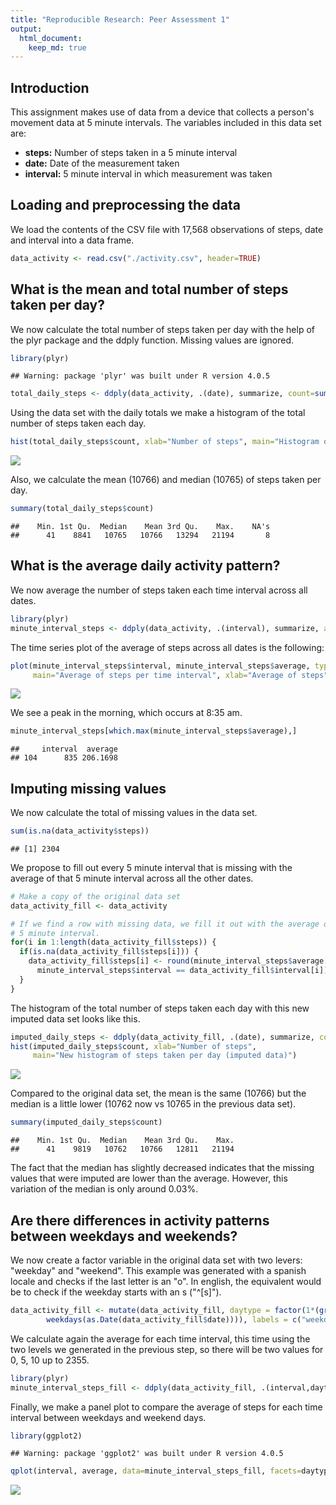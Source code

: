 ```yaml
---
title: "Reproducible Research: Peer Assessment 1"
output: 
  html_document:
    keep_md: true
---
```


## Introduction

This assignment makes use of data from a device that collects a person's movement 
data at 5 minute intervals. The variables included in this data set are:

- **steps:** Number of steps taken in a 5 minute interval
- **date:** Date of the measurement taken
- **interval:** 5 minute interval in which measurement was taken

## Loading and preprocessing the data

We load the contents of the CSV file with 17,568 observations of steps, date and
interval into a data frame.


```r
data_activity <- read.csv("./activity.csv", header=TRUE)
```

## What is the mean and total number of steps taken per day?

We now calculate the total number of steps taken per day with the help of the 
plyr package and the ddply function. Missing values are ignored. 


```r
library(plyr)
```

```
## Warning: package 'plyr' was built under R version 4.0.5
```

```r
total_daily_steps <- ddply(data_activity, .(date), summarize, count=sum(steps))
```

Using the data set with the daily totals we make a histogram of the total number
of steps taken each day.


```r
hist(total_daily_steps$count, xlab="Number of steps", main="Histogram of steps taken per day")
```

![](PA1_template_files/figure-html/unnamed-chunk-3-1.png)<!-- -->

Also, we calculate the mean (10766) and median (10765) of steps taken per day.


```r
summary(total_daily_steps$count)
```

```
##    Min. 1st Qu.  Median    Mean 3rd Qu.    Max.    NA's 
##      41    8841   10765   10766   13294   21194       8
```

## What is the average daily activity pattern?

We now average the number of steps taken each time interval across all dates. 


```r
library(plyr)
minute_interval_steps <- ddply(data_activity, .(interval), summarize, average=mean(steps, na.rm = TRUE))
```

The time series plot of the average of steps across all dates is the following:


```r
plot(minute_interval_steps$interval, minute_interval_steps$average, type = "l", 
     main="Average of steps per time interval", xlab="Average of steps", ylab="Time interval")
```

![](PA1_template_files/figure-html/unnamed-chunk-6-1.png)<!-- -->

We see a peak in the morning, which occurs at 8:35 am.


```r
minute_interval_steps[which.max(minute_interval_steps$average),]
```

```
##     interval  average
## 104      835 206.1698
```

## Imputing missing values

We now calculate the total of missing values in the data set.


```r
sum(is.na(data_activity$steps))
```

```
## [1] 2304
```

We propose to fill out every 5 minute interval that is missing with the average 
of that 5 minute interval across all the other dates.


```r
# Make a copy of the original data set
data_activity_fill <- data_activity

# If we find a row with missing data, we fill it out with the average of that
# 5 minute interval.
for(i in 1:length(data_activity_fill$steps)) {
  if(is.na(data_activity_fill$steps[i])) {
    data_activity_fill$steps[i] <- round(minute_interval_steps$average[which(
      minute_interval_steps$interval == data_activity_fill$interval[i])])
  }
}
```

The histogram of the total number of steps taken each day with this new imputed 
data set looks like this.

```r
imputed_daily_steps <- ddply(data_activity_fill, .(date), summarize, count=sum(steps))
hist(imputed_daily_steps$count, xlab="Number of steps", 
     main="New histogram of steps taken per day (imputed data)")
```

![](PA1_template_files/figure-html/unnamed-chunk-10-1.png)<!-- -->

Compared to the original data set, the mean is the same (10766) but the median is 
a little lower (10762 now vs 10765 in the previous data set). 

```r
summary(imputed_daily_steps$count)
```

```
##    Min. 1st Qu.  Median    Mean 3rd Qu.    Max. 
##      41    9819   10762   10766   12811   21194
```

The fact that the median has slightly decreased indicates that the missing values 
that were imputed are lower than the average. However, this variation of the median
is only around 0.03%.

## Are there differences in activity patterns between weekdays and weekends?

We now create a factor variable in the original data set with two levers: "weekday"
and "weekend". This example was generated with a spanish locale and checks if the
last letter is an "o". In english, the equivalent would be to check if the weekday
starts with an s ("^[s]").


```r
data_activity_fill <- mutate(data_activity_fill, daytype = factor(1*(grepl("[o]$", 
        weekdays(as.Date(data_activity_fill$date)))), labels = c("weekday","weekend")))
```

We calculate again the average for each time interval, this time using the two 
levels we generated in the previous step, so there will be two values for 0, 5, 10
up to 2355. 


```r
library(plyr)
minute_interval_steps_fill <- ddply(data_activity_fill, .(interval,daytype), summarize, average=mean(steps))
```

Finally, we make a panel plot to compare the average of steps for each time interval 
between weekdays and weekend days.


```r
library(ggplot2)
```

```
## Warning: package 'ggplot2' was built under R version 4.0.5
```

```r
qplot(interval, average, data=minute_interval_steps_fill, facets=daytype~., geom="line")
```

![](PA1_template_files/figure-html/unnamed-chunk-14-1.png)<!-- -->
